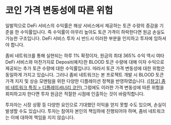 # 코인 가격 변동성에 따른 위험

일발적으로 DeFi 서비스의 수익률은 해상 서비스에서 제공하는 토큰 수량의 증감을 기준을 한 수익률입니다. 즉 수익률이 아무리 높아도 토큰 가격이 하락한다면 원금 손실도 가능한 구조입니다. DeFi 서비스 투자 시 반드시 이러한 부분을 인지하고 투자에 임하셔야 합니다.

좀비 네트워크를 통해 실현되는 하루 1% 확정이자, 원금의 최대 365% 수익 역시 여타 DeFi 서비스와 마찬가지로 Deposit(예치)한 BLOOD 토큰 수량에 대해 이자 수익으로 제공되는 추가 토큰 수량에 대한 수익률입니다. 따라서 토큰 가격 변동성에 대한 위험은 동일하게 가지고 있습니다. 그러나 좀비 네트워크는 본 프로젝트 개발 시 BLOOD 토큰 가격 지지 및 상승 모멘텀을 위한 다양한 디플레이션 정책을 반영하였습니다. [(\[참고\] 좀비 네트워크 특징 > 디플레이셔너리 코인) ](../undefined-1/undefined.md)그럼에도 이러한 가격 변동성에 따른 위험을 회피하고자 한다면 투자 원금은 적절한 시점에 인출하는 것이 바람직합니다.

투자자는 시장 상황 등 다양한 요인으로 기대했던 이익을 얻지 못할 수도 있으며, 손실이 발생할 수도 있습니다. 투자는 참여자 본인의 책임하에 진행되어야 하며, 좀비 네트워크는 이에 대하여 책임을 지지 않습니다.  &#x20;
